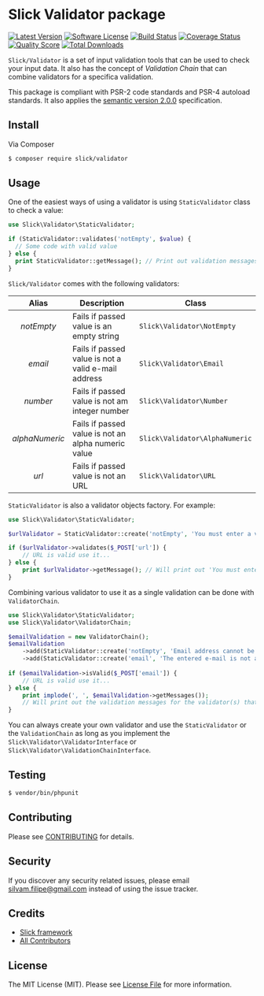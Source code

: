 # Slick Validator package

[![Latest Version](https://img.shields.io/github/release/slickframework/validator.svg?style=flat-square)](https://github.com/slickframework/validator/releases)
[![Software License](https://img.shields.io/badge/license-MIT-brightgreen.svg?style=flat-square)](LICENSE.md)
[![Build Status](https://img.shields.io/travis/slickframework/validator/master.svg?style=flat-square)](https://travis-ci.org/slickframework/validator)
[![Coverage Status](https://img.shields.io/scrutinizer/coverage/g/slickframework/validator/master.svg?style=flat-square)](https://scrutinizer-ci.com/g/slickframework/validator/code-structure?branch=master)
[![Quality Score](https://img.shields.io/scrutinizer/g/slickframework/validator/master.svg?style=flat-square)](https://scrutinizer-ci.com/g/slickframework/validator?branch=master)
[![Total Downloads](https://img.shields.io/packagist/dt/slick/validator.svg?style=flat-square)](https://packagist.org/packages/slick/validator)

`Slick/Validator` is a set of input validation tools that can be used to check your input data.
It also has the concept of _Validation Chain_ that can combine validators for a specifica validation.

This package is compliant with PSR-2 code standards and PSR-4 autoload standards. It
also applies the [semantic version 2.0.0](http://semver.org) specification.

## Install

Via Composer

``` bash
$ composer require slick/validator
```

## Usage

One of the easiest ways of using a validator is using `StaticValidator` class to check a value:
```php
use Slick\Validator\StaticValidator;

if (StaticValidator::validates('notEmpty', $value) {
  // Some code with valid value
} else {
  print StaticValidator::getMessage(); // Print out validation messages
}

```

`Slick/Validator` comes with the following validators:

Alias      | Description                              | Class
:---------:|------------------------------------------|---------------------------
_notEmpty_ | Fails if passed value is an empty string | `Slick\Validator\NotEmpty`
_email_    | Fails if passed value is not a valid e-mail address | `Slick\Validator\Email`
_number_   | Fails if passed value is not am integer number | `Slick\Validator\Number`
_alphaNumeric_ | Fails if passed value is not an alpha numeric value | `Slick\Validator\AlphaNumeric`
_url_ | Fails if passed value is not an URL | `Slick\Validator\URL`

`StaticValidator` is also a validator objects factory. For example:
```php
use Slick\Validator\StaticValidator;

$urlValidator = StaticValidator::create('notEmpty', 'You must enter a valid URL.');

if ($urlValidator->validates($_POST['url']) {
    // URL is valid use it...
} else {
    print $urlValidator->getMessage(); // Will print out 'You must enter a valid URL.'
}

```

Combining various validator to use it as a single validation can be done with
`ValidatorChain`.

```php
use Slick\Validator\StaticValidator;
use Slick\Validator\ValidatorChain;

$emailValidation = new ValidatorChain();
$emailValidation
    ->add(StaticValidator::create('notEmpty', 'Email address cannot be empty.'))
    ->add(StaticValidator::create('email', 'The entered e-mail is not a valid address.');
    
if ($emailValidation->isValid($_POST['email']) {
    // URL is valid use it...
} else {
    print implode(', ', $emailValidation->getMessages()); 
    // Will print out the validation messages for the validator(s) that fail.
}    

``` 

You can always create your own validator and use the `StaticValidator` or the `ValidationChain` as long
as you implement the `Slick\Validator\ValidatorInterface` or `Slick\Validator\ValidationChainInterface`.

## Testing

``` bash
$ vendor/bin/phpunit
```

## Contributing

Please see [CONTRIBUTING](CONTRIBUTING.md) for details.

## Security

If you discover any security related issues, please email silvam.filipe@gmail.com instead of using the issue tracker.

## Credits

- [Slick framework](https://github.com/slickframework)
- [All Contributors](https://github.com/slickframework/common/graphs/contributors)

## License

The MIT License (MIT). Please see [License File](LICENSE.md) for more information.
